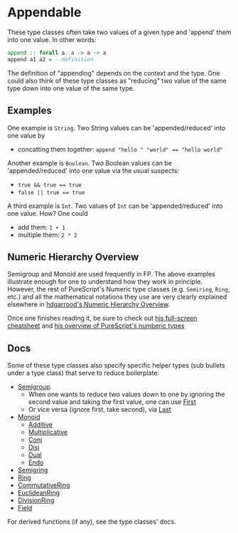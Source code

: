 # Appendable

These type classes often take two values of a given type and 'append' them into one value. In other words:
```purescript
append :: forall a. a -> a -> a
append a1 a2 = --definition
```
The definition of "appending" depends on the context and the type. One could also think of these type classes as "reducing" two value of the same type down into one value of the same type.

## Examples

One example is `String`. Two String values can be 'appended/reduced' into one value by
- concatting them together: `append "hello " "world" == "hello world"`

Another example is `Boolean`. Two Boolean values can be 'appended/reduced' into one value via the usual suspects:
- `true && true == true`
- `false || true == true`

A third example is `Int`. Two values of `Int` can be 'appended/reduced' into one value. How? One could
- add them: `1 + 1`
- multiple them: `2 * 2`

## Numeric Hierarchy Overview

Semigroup and Monoid are used frequently in FP. The above examples illustrate enough for one to understand how they work in principle. However, the rest of PureScript's Numeric type classes (e.g. `Semiring`, `Ring`, etc.) and all the mathematical notations they use are very clearly explained elsewhere in [hdgarrood's Numeric Hierarchy Overview](https://a-guide-to-the-purescript-numeric-hierarchy.readthedocs.io/en/latest/introduction.html).

Once one finishes reading it, be sure to check out [his full-screen cheatsheet](https://harry.garrood.me/numeric-hierarchy-overview/) and [his overview of PureScript's numberic types](https://a-guide-to-the-purescript-numeric-hierarchy.readthedocs.io/en/latest/appendix/purescript-impls.html)

## Docs

Some of these type classes also specify specific helper types (sub bullets under a type class) that serve to reduce boilerplate:
- [Semigroup](https://pursuit.purescript.org/packages/purescript-prelude/4.1.0/docs/Data.Semigroup).
    - When one wants to reduce two values down to one by ignoring the second value and taking the first value, one can use [First](https://pursuit.purescript.org/packages/purescript-prelude/4.1.0/docs/Data.Semigroup.First)
    - Or vice versa (ignore first, take second), via [Last](https://pursuit.purescript.org/packages/purescript-prelude/4.1.0/docs/Data.Semigroup.Last)
- [Monoid](https://pursuit.purescript.org/packages/purescript-prelude/4.1.0/docs/Data.Monoid)
    - [Additive](https://pursuit.purescript.org/packages/purescript-prelude/4.1.0/docs/Data.Monoid.Additive)
    - [Multiplicative](https://pursuit.purescript.org/packages/purescript-prelude/4.1.0/docs/Data.Monoid.Multiplicative)
    - [Conj](https://pursuit.purescript.org/packages/purescript-prelude/4.1.0/docs/Data.Monoid.Conj)
    - [Disj](https://pursuit.purescript.org/packages/purescript-prelude/4.1.0/docs/Data.Monoid.Disj)
    - [Dual](https://pursuit.purescript.org/packages/purescript-prelude/4.1.0/docs/Data.Monoid.Dual)
    - [Endo](https://pursuit.purescript.org/packages/purescript-prelude/4.1.0/docs/Data.Monoid.Endo)
- [Semigring](https://pursuit.purescript.org/packages/purescript-prelude/4.1.0/docs/Data.Semiring)
- [Ring](https://pursuit.purescript.org/packages/purescript-prelude/4.1.0/docs/Data.Ring)
- [CommutativeRing](https://pursuit.purescript.org/packages/purescript-prelude/4.1.0/docs/Data.CommutativeRing)
- [EuclideanRing](https://pursuit.purescript.org/packages/purescript-prelude/4.1.0/docs/Data.EuclideanRing)
- [DivisionRing](https://pursuit.purescript.org/packages/purescript-prelude/4.1.0/docs/Data.DivisionRing)
- [Field](https://pursuit.purescript.org/packages/purescript-prelude/4.1.0/docs/Data.Field)


For derived functions (if any), see the type classes' docs.
